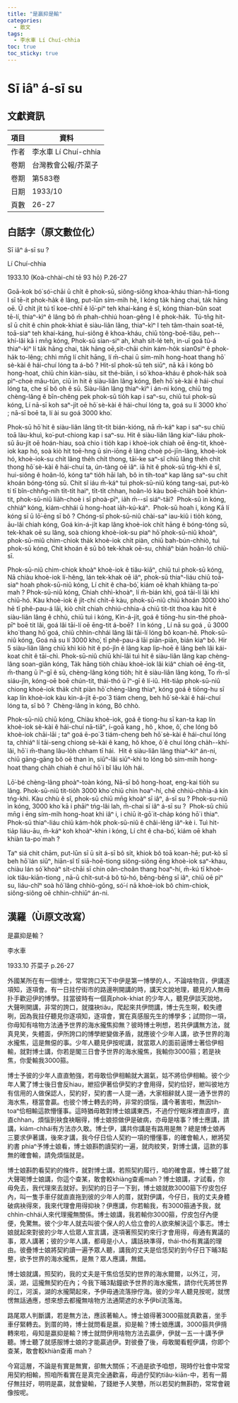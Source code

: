 ```yaml
---
title: "是贏抑是輸"
categories:
  - 散文
tags:
  - 李水車 Lí Chuí-chhia
toc: true
toc_sticky: true
---
```


# Sī iâⁿ á-sī su

## 文獻資訊

| 項目 | 資料 |
|---|---|
| 作者 | 李水車 Lí Chuí-chhia |
| 卷期 | 台灣教會公報/芥菜子 |
| 卷期 | 第583卷 |
| 日期 | 1933/10 |
| 頁數 | 26-27 |

## 白話字（原文數位化）

Sī iâⁿ á-sī su ?

Lí Chuí-chhia

1933.10 (Koà-chhài-chí tē 93 hō) P.26-27

Goā-kok bó͘ só͘-chāi ū chi̍t ê phok-sū, siông-siông khoa-kháu thian-hā-tiong I sī tē-it phok-ha̍k ê lâng, put-lūn sím-mi̍h hè, I kóng ta̍k hāng chai, ta̍k hāng oē. Ū chi̍t ji̍t tú tī koe-chhī ê lō͘-piⁿ teh khai-káng ê sî, kóng thian-bûn soat tē-lí, thiaⁿ-kìⁿ ê lâng bô m̄ phah-chhiú hoan-gêng I ê phok-ha̍k.  Tú-tn̄g hit-sî ū chi̍t ê chin phok-khiat ê siàu-liân lâng, thiaⁿ-kìⁿ I teh tâm-thain soat-tē, toā-siaⁿ teh khai-káng, hui-siông ê khoa-kháu, chiū tòng-boē-tiâu, peh--khí-lâi kā i mn̄g kóng, Phok-sū sian-siⁿ ah, khah sit-lé teh, in-uī goá tú-á thiaⁿ-kìⁿ lí ta̍k hāng chai, ta̍k hāng oē,si̍t-chāi chin kám-ho̍k sian0siⁿ ê phok-ha̍k to-lêng; chhì mn̄g lí chi̍t hāng, lí m̄-chai ū sím-mi̍h hong-hoat thang hō͘ sè-kài ê hái-chuí lóng ta á-bô ? Hit-sî phok-sū teh siūⁿ, nā kā i kóng bô hong-hoat, chiū chin kiàn-siàu, sit thé-biān, i só͘ khoa-kháu ê phok-ha̍k soà pìⁿ-choè mâu-tún, ciū ìn hit ê siàu-liân lâng kóng, Beh hō͘ sè-kài ê hái-chuí lóng ta, che sī bô oh ê sū. Siàu-liân lâng thiaⁿ-kìⁿ i án-ni kóng, chiū tng chèng-lâng ê bīn-chêng pek phok-sū tio̍h kap i saⁿ-su, chiū tuì phok-sū kóng, Lí nā-sī koh saⁿ-ji̍t oē hō͘ sè-kài ê hái-chuí lóng ta, goá su lí 3000 kho͘ ; nā-sī boē ta, lí ài su goá 3000 kho͘.

Phok-sū hō͘ hit ê siàu-liân lâng ti̍t-ti̍t bián-kióng, nā m̄-káⁿ kap i saⁿ-su chiū toā làu-khuì, ko͘-put-chiong kap i saⁿ-su. Hit ê siàu-liân lâng kiaⁿ-liáu phok-sū āu-ji̍t oē hoán-hiau, soà chio i tio̍h kap i khoè-iok chiah oē ēng-tit, khoè-iok kap hó, soà kiò hit toē-hng ū sìn-iōng ê lâng choè pó-jīn-lâng, khoè-iok hó, khoè-iok-su chi̍t lâng the̍h chi̍t thong, tāi-ke saⁿ-sî chiū lâng the̍h chi̍t thong hō͘ sè-kài ê hái-chuí ta, ún-tàng oē iâⁿ. iā hit ê phok-sū tńg-khì ê sî, hui-siông ê hoân-ló, kóng taⁿ tio̍h hāi lah, bô in tih-toaⁿ kap lâng saⁿ-su chit khoán bóng-tóng sū. Chit sî iáu m̄-káⁿ tuì phok-sū-niû kóng tang-sai, put-kò tí tī bîn-chhn̂g-nih ti̍t-ti̍t haiⁿ, ti̍t-ti̍t chhan, hoân-ló kàu boē-chia̍h boē khùn-tit, phok-sū-niû lia̍h-choè i sī phoà-pīⁿ, ia̍h m̄--sī siáⁿ-tāi?  Phok-sū ìn kóng, chhiáⁿ kóng, kiám-chhái ū hong-hoat ia̍h-kú-káⁿ.  Phok-sū hoah i, kóng Kā lí kóng sī ū lō͘-ēng sī bô ? Chóng-sī phok-sū-niû chài-saⁿ iau-kiû i tio̍h kóng, āu-lâi chiah kóng, Goá kin-á-ji̍t kap lâng khoè-iok chi̍t hāng ê bóng-tóng sū, tek-khak oē su lâng, soà chiong khoè-iok-su piaⁿ hō͘ phok-sū-niû khoàⁿ, phok-sū-miû chim-chiok tha̍k khoè-iok chi̍t piàn, chiū bah-bún-chhiò, tuì phok-sū kóng, Chit khoán ê sū bô tek-khak oē-su, chhiáⁿ bián hoân-ló chiū-sī.

Phok-sū-niû chim-chiok khoàⁿ khoè-iok ê tiâu-kiāⁿ, chiū tuì phok-sū kóng, Nā chiàu khoè-iok lí-hêng, lán tek-khak oē iâⁿ, phok-sū thiaⁿ-liáu chiū toā-siaⁿ hoah phok-sū-niû kóng, Lí chit ê cha-bó͘, kiám oē khah khiàng ta-po͘ mah ? Phok-sū-niû kóng, Chiah chhì-khoàⁿ, lí m̄-bián khì, goá tāi-lí lâi khì chiū-hó. Kàu khoè-iok ê ji̍t-chí chi̍t-ē kàu, phok-sū-niû chiū khoán 3000 kho͘ hē tī phê-pau-á lāi, kiò chi̍t chiah chhiú-chhia-á chiū ti̍t-ti̍t thoa kàu hit ê siàu-liân lâng ê chhù, chiū tuì i kóng, Kin-á-ji̍t, goá ê tiōng-hu sin-thé phoà-pīⁿ boē tit lâi, goá lâi tāi-lí oē ēng-tit á-boē?  I ìn kóng , Lí nā su goá , ū 3000 kho͘ thang hō͘ goá, chiū chhìn-chhái lâng lâi tāi-lí lóng bô koan-hē. Phok-sū-niû kóng, Goá nā su lí 3000 kho͘, tī phê-pau-á lāi piān-piān, bián kiaⁿ bô. Hir 5 siàu-liân lâng chiū khì kiò hit ê pó-jîn ê lâng kap li̍p-hoē ê lâng beh lâi kái-koat chit ê tāi-chì. Phok-sū-niû chiū khí-lâi tuì hit ê siàu-liân lâng kap chèng-lâng soan-giân kóng, Ta̍k hāng tio̍h chiàu khoè-iok lâi kiâⁿ chiah oē ēng-tit, m̄-thang ū īⁿ-gī ê sū, chèng-lâng kóng tio̍h; hit ê siàu-liân lâng kóng, To m̄-sī siáu-jîn, kóng-oē boē chún-tit, thái-thó ū īⁿ-gī ê lí-iû. Hit-tia̍p phok-sū-niû chiong khoè-iok tha̍k chi̍t piàn hō͘ chèng-lâng thiaⁿ, kóng goá ê tiōng-hu sī kap lín khoè-iok kàu kin-á-ji̍t ē-po͘ 3 tiám cheng, beh hō͘ sè-kài ê hái-chuí lóng ta, sī bô ?  Chèng-lâng ìn kóng, Bô chhò.

Phok-sū-niû chiū kóng, Chiàu khoè-iok, goá ê tiong-hu sī kan-ta kap lín khoè-iok sè-kài ê hái-chuí nā-tiāⁿ, í-goā kang , hô , khoe, ô͘, che lóng bô khoè-iok chāi-lāi ; taⁿ goá ē-po͘ 3 tiám-cheng beh hō͘ sè-kài ê hái-chuí lóng ta, chhiáⁿ lí tāi-seng chiong sè-kài ê kang, hô khoe, ô͘ ê chuí lóng cha̍h--khí-lâi, hō͘ i m̄-thang lâu-lo̍h chham tī hái.  Hit ê siàu-liân lâng thiaⁿ-kìⁿ án-ni, chiū gāng-gāng bô oē than ìn, siūⁿ-lâi siūⁿ-khì to lóng bô sím-mi̍h hong-hoat thang cha̍h chiah ê chuí hō͘ i bî lâu lo̍h hái.

Lō͘-bé chèng-lâng phoàⁿ-toàn kóng, Nā-sī bô hong-hoat, eng-kai tio̍h su lâng. Phok-sū-niû tit-tio̍h 3000 kho͘ chiū chin hoaⁿ-hí, chē chhiú-chhia-á kín tńg-khì. Kàu chhù ê sî, phok-sū chiū mn̄g khoàⁿ sī iâⁿ, á-sī su ? Phok-su-niû ìn kóng, 3000 kho͘ kā i phāiⁿ tńg-lâi lah, m̄-chai sī iâⁿ á-sī su ?  Phok-sū chiū mn̄g i ēng sím-mi̍h hong-hoat khì iâⁿ i, i chiū it-gō͘ it-cha̍p kóng hō͘ i thiaⁿ. Phok-sū thiaⁿ-liáu chiū kám-ho̍k phok-sū-niû ê châi-lêng iâⁿ-kè i. Tuì hit-tia̍p liáu-āu, m̄-káⁿ koh khoàⁿ-khin i kóng, Lí cht ê cha-bó͘, kiám oē khah khiàn ta-po͘ mah ?

Taⁿ siá chit chām, put-lūn sī ū si̍t á-sī bô si̍t, khiok bô toā koan-hē; put-kò sī beh hō͘ lán siūⁿ, hiān-sî tī siā-hoē-tiong siông-siông ēng khoè-iok saⁿ-khau, chiàu lán só͘ khoàⁿ si̍t-chāi sī chin oân-choân thang hoaⁿ-hí, m̄-kú tī khoè-iok tiâu-kiān-tiong , nā-ū chi̍t-sut-á bô tú-hó, bêng-bêng sī iâⁿ, chiū oē pìⁿ su, liáu-chîⁿ soà hō͘ lâng chhiò-gōng, só͘-í nā khoè-iok bô chim-chiok, siông-siông oē chhin-chhiūⁿ án-ni.

## 漢羅（Ùi原文改寫）

是贏抑是輸？

李水車

1933.10 芥菜子 p.26-27

外國某所在有一個博士，常常誇口天下中伊是第一博學的人，不論啥物貨，伊講逐項知，逐項會。有一日拄佇街市的路邊咧開講的時，講天文說地理，聽見的人無毋扑手歡迎伊的博學。拄當彼時有一個真phok-khiat 的少年人，聽見伊談天說地，大聲咧開講，非常的誇口，就擋袂tiâu，爬起來共伊問講，博士先生啊，較失禮咧，因為我拄仔聽見你逐項知，逐項會，實在真感服先生的博學多；試問你一項，你毋知有啥物方法通予世界的海水攏焦抑無？彼時博士咧想，若共伊講無方法，就真見笑，失體面，伊所誇口的博學紲變做矛盾，就應彼个少年人講，欲予世界的海水攏焦，這是無僫的事。少年人聽見伊按呢講，就當眾人的面前逼博士著佮伊相輸，就對博士講，你若是閣三日會予世界的海水攏焦，我輸你3000箍；若是袂焦，你愛輸我3000箍。

博士予彼的少年人直直勉強，若毋敢佮伊相輸就大漏氣，姑不將佮伊相輸。彼个少年人驚了博士後日會反hiau，紲招伊著佮伊契約才會用得，契約佮好，紲叫彼地方有信用的人做保認人，契約好，契約書一人提一通，大家相辭就人提一通予世界的海水焦，穩當會贏。也彼个博士轉去的時，非常的煩惱，講今著害啦，無因tih-toaⁿ佮相輸這款懵懂事。這時猶毋敢對博士娘講東西，不過佇佇眠床裡直直哼，直直chhan，煩惱到袂食袂睏得，博士娘掠做伊是破病，亦毋是啥事？博士應講，請講，kiám-chhái有方法亦久敢。博士伊，講共你講是有路用是無？總是博士娘再三要求伊著講，後來才講，我今仔日佮人契約一項的懵懂事，的確會輸人，紲將契約書 phiaⁿ予博士娘看，博士娘斟酌讀契約一遍，就肉紋笑，對博士講，這款的事無的確會輸，請免煩惱就是。

博士娘斟酌看契約的條件，就對博士講，若照契約履行，咱的確會贏，博士聽了就大聲喝博士娘講，你這个查某，敢會較khiàng查甫mah？博士娘講，才試看，你毋免去，我代理來去就好。到契約的日子一下到，博士娘就款3000箍下佇皮包仔內，叫一隻手車仔就直直拖到彼的少年人的厝，就對伊講，今仔日，我的丈夫身體破病袂得來，我來代理會用得抑袂？伊應講，你若輸我，有3000箍通予我，就chhìn-chhái人來代理攏無關係。博士娘講，我若輸你3000箍，佇皮包仔內便便，免驚無。彼个少年人就去叫彼个保人的人佮立會的人欲來解決這个事志。博士娘就起來對彼的少年人佮眾人宣言講，逐項著照契約來行才會用得，毋通有異議的事，眾人講著；彼的少年人講，都毋是小人，講話袂準得，thái-thó有異議的理由。彼疊博士娘將契約讀一遍予眾人聽，講我的丈夫是佮恁契約到今仔日下晡3點整，欲予世界的海水攏焦，是無？眾人應講，無錯。

博士娘就講，照契約，我的丈夫是干焦佮恁契約世界的海水爾爾，以外江，河，溪，湖，這攏無契約在內；今我下晡3點鐘欲予世界的海水攏焦，請你代先將世界的江，河溪，湖的水攏閘起來，予伊毋通流落摻佇海。彼的少年人聽見按呢，就愣愣無話通應，想來想去都攏無啥物方法通閘遮的水予伊bî流落海。

路尾眾人判斷講，若是無方法，應該著輸人。博士娘得著3000箍就真歡喜，坐手車仔緊轉去。到厝的時，博士就問看是嬴，抑是輸？博士娘應講，3000箍共伊揹轉來啦，毋知是嬴抑是輸？博士就問伊用啥物方法去贏伊，伊就一五一十講予伊聽。博士聽了就感服博士娘的才能贏過伊。對彼疊了後，毋敢閣看輕伊講，你即个查某，敢會較khiàn查甫 mah？

今寫這層，不論是有實是無實，卻無大關係；不過是欲予咱想，現時佇社會中常常用契約相輸，照咱所看實在是真完全通歡喜，毋過佇契約tiâu-kiān-中，若有一屑仔無拄好，明明是贏，就會變輸，了錢紲予人笑戇，所以若契約無斟酌，常常會親像按呢。
